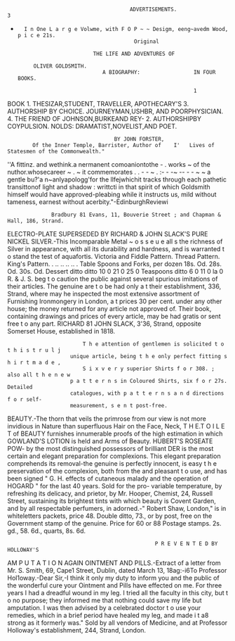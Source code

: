                                            ADVERTISEMENTS.                                                        3
-
        I n One L a r g e Volwme, with F O P ~ ~ Desigm, eeng~avedm Wood, p i c e 21s.
                                           Original

                              THE LIFE AND ADVENTURES OF

           OLIVER GOLDSMITH.
                                 A BIOGRAPHY:                 IN FOUR BOOKS.

                                                              1
BOOK
    1. THESIZAR,STUDENT,
                       TRAVELLER,
                                APOTHECARY'S 3. AUTHORSHIP BY CHOICE.
         JOURNEYMAN,USHBR,
                         AND POORPHYSICIAN.  4. THE FRIEND OF JOHNSON,BURKEAND REY-
    2. AUTHORSHIPBY COYPULSION.                   NOLDS: DRAMATIST,NOVELIST,AND POET.

                                      BY JOHN FORSTER,
            Of the Inner Temple, Barrister, Author of    I'   Lives of Statesmen of the Commonwealth."
  ''A fittinz. and wethink.a nermanent comoaniontothe
                                                  -   . works
                                                           ~ of the nuthor.whosecareer
                                                                                  ~ . ~  it commemorates
                                                                                             . . - -  ~   . :-
                                                                                                       - -~ -- -       - ~ ~
a gentle bu?'a n~anlyapologg'for the llfejwhichit tracks through each pathetic transittonof light and shadow :
writtcti in that spirit of which Goldsmith himself would have approved-pleabing          while it instructs us, mild
without tameness, earnest without acerbity."-EdinburghReviewi

                  Bradbury 81 Evans, 11, Bouverie Street ; and Chapman & Hall, 186, Strand.




ELECTRO-PLATE SUPERSEDED BY RICHARD & JOHN SLACK'S
       PURE NICKEL SILVER.-This Incomparable Metal ~ o s s e u e all       s the richness of Silver in appearance,
with all its durability and hardness, and is warranted t o stand the test of aquafortis.
                                                                                               Victoria and
                                                Fiddle Pattern.       Thread Pattern.         King's Pattern.
                                         .
                             .. .. .. .. .
         Table Spoons and Forks, per dozen          18s. Od.              28s. Od.               30s. Od.
         Dessert ditto ditto                        10 0                  21 0                    25 0
         Teaspoons ditto                             6 0                   11 0                   la 0
  R. & J. S. beg t o caution the public against several spurious imitations of their articles. The genuine are t o
be had only a t their establishment, 336, Strand, where may he inspected the most extensive assortment of
Furnishing Ironmongery in London, a t prices 30 per cent. under any other house; the money returned for any
article not approved of. Their book, containing drawings and prices of every article, may be had gratis
or sent free t o any part. RICHARD 81 JOHN SLACK, 3'36, Strand, opposite Somerset House, established
in 1818.




                            T h e attention of gentlemen is solicited t o t h i s t r u l j
                        unique article, being t h e only perfect fitting s h i r t m a d e ,
                            S i x v e r y superior Shirts f o r 308. ; also all t h e n e w
                        p a t t e r n s in Coloured Shirts, six f o r 27s. Detailed
                        catalogues, with p a t t e r n s a n d directions f o r self-
                        measurement, s e n t post-free.




BEAUTY.-The                 thorn that veils the
       primrose from our view is not more invidious
in Nature than superfluous Hair on the Face, Neck,
                                                                  T H E.T O I L E T of            BEAUTY
                                                                        furnishes innumerable proofs of the high
                                                               estimation in which GOWLAND'S LOTION is held
and Arms of Beauty. HUBERT'S ROSEATE POW-                      by the most distinguished possessors of brilliant
DER is the most certain and elegant preparation for            complexions. This elegant preparation comprehends
its removal-the genuine is perfectly innocent, is easy         t h e preservation of the complexion, both from the
and pleasant t o use, and has been signed " G. H.              effects of cutaneous malady and the operation of
HOGARD " for the last 40 years. Sold for the pro-              variable temperature, by refreshing its delicacy, and
prietor, by Mr. Hooper, Chemist, 24, Russell Street,           sustaining its brightest tints with which beauty is
Covent Garden, and by all respectable perfumers, in            adorned.-" Robert Shaw, London," is in whiteletters
packets, price 48. Double ditto, 73., or by post, free         on the Government stamp of the genuine. Price
for 60 or 88 Postage stamps.                                   2s. gd., 58. 6d., quarts, 8s. 6d.

                                                   P R E V E N T E D BY HOLLOWAY'S
AM P U T A T I O N               AGAIN
       OINTMENT AND PILLS.-Extract           of a letter from Mr. S. Smith, 69, Cape1 Street, Dublin, dated
March 13, 18ag:-i6To Professor Hol1oway.-Dear Sir,-I think it only my duty to inform you and the public
of the wonderful cure your Ointment and Pills have effected on me. For three years I had a dreadful
wound in my leg. I tried all the faculty in this city, but t o no purpose; they informed me that nothing could
save my life but amputation. I was then advised by a celebrated doctor t o use your remedies, which in a
brief period have healed my leg, and made i t a8 strong as it formerly was." Sold by all vendors of
Medicine, and at Professor Holloway's establishment, 244, Strand, London.

